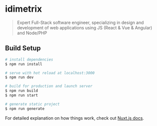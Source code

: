 # idimetrix

> Expert Full-Stack software engineer, specializing in design and development of web applications using JS (React &amp; Vue &amp; Angular) and Node/PHP

## Build Setup

``` bash
# install dependencies
$ npm run install

# serve with hot reload at localhost:3000
$ npm run dev

# build for production and launch server
$ npm run build
$ npm run start

# generate static project
$ npm run generate
```

For detailed explanation on how things work, check out [Nuxt.js docs](https://nuxtjs.org).
